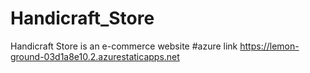 # Handicraft_Store
Handicraft Store is an e-commerce website
#azure link https://lemon-ground-03d1a8e10.2.azurestaticapps.net
